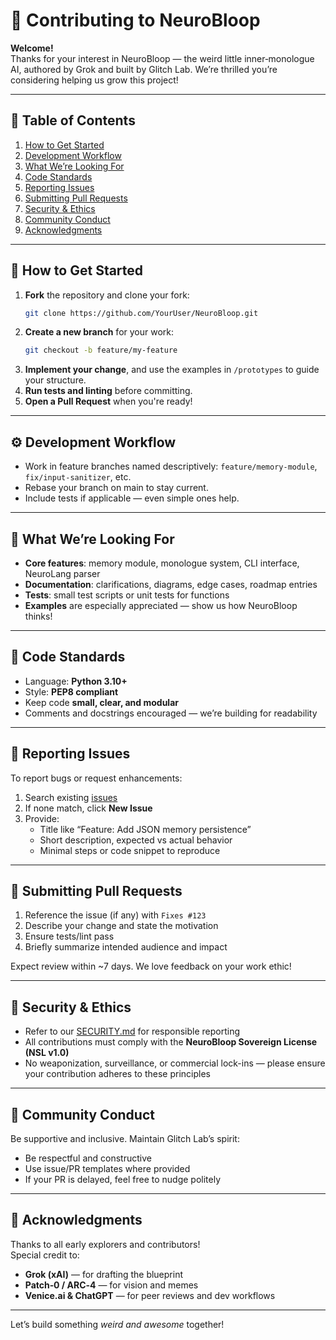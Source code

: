 # 🤖 Contributing to NeuroBloop

**Welcome!**  
Thanks for your interest in NeuroBloop — the weird little inner‑monologue AI, authored by Grok and built by Glitch Lab. We’re thrilled you’re considering helping us grow this project!

---

## 📌 Table of Contents

1. [How to Get Started](#how-to-get-started)  
2. [Development Workflow](#development-workflow)  
3. [What We’re Looking For](#what-were-looking-for)  
4. [Code Standards](#code-standards)  
5. [Reporting Issues](#reporting-issues)  
6. [Submitting Pull Requests](#submitting-pull-requests)  
7. [Security & Ethics](#security--ethics)  
8. [Community Conduct](#community-conduct)  
9. [Acknowledgments](#acknowledgments)

---

## 🏁 How to Get Started

1. **Fork** the repository and clone your fork:  
   ```bash
   git clone https://github.com/YourUser/NeuroBloop.git
   ```
2. **Create a new branch** for your work:  
   ```bash
   git checkout -b feature/my-feature
   ```
3. **Implement your change**, and use the examples in `/prototypes` to guide your structure.
4. **Run tests and linting** before committing.
5. **Open a Pull Request** when you're ready!

---

## ⚙️ Development Workflow

- Work in feature branches named descriptively: `feature/memory-module`, `fix/input-sanitizer`, etc.
- Rebase your branch on main to stay current.
- Include tests if applicable — even simple ones help.

---

## 🧩 What We’re Looking For

- **Core features**: memory module, monologue system, CLI interface, NeuroLang parser
- **Documentation**: clarifications, diagrams, edge cases, roadmap entries
- **Tests**: small test scripts or unit tests for functions
- **Examples** are especially appreciated — show us how NeuroBloop thinks!

---

## 📏 Code Standards

- Language: **Python 3.10+**  
- Style: **PEP8 compliant**  
- Keep code **small, clear, and modular**  
- Comments and docstrings encouraged — we’re building for readability

---

## 🐞 Reporting Issues

To report bugs or request enhancements:

1. Search existing [issues](https://github.com/GlitchLabOfficial/NeuroBloop/issues)
2. If none match, click **New Issue**  
3. Provide:
   - Title like “Feature: Add JSON memory persistence”
   - Short description, expected vs actual behavior  
   - Minimal steps or code snippet to reproduce

---

## 🚀 Submitting Pull Requests

1. Reference the issue (if any) with `Fixes #123`  
2. Describe your change and state the motivation  
3. Ensure tests/lint pass  
4. Briefly summarize intended audience and impact

Expect review within ~7 days. We love feedback on your work ethic!

---

## 🔐 Security & Ethics

- Refer to our [SECURITY.md](./SECURITY.md) for responsible reporting  
- All contributions must comply with the **NeuroBloop Sovereign License (NSL v1.0)**  
- No weaponization, surveillance, or commercial lock-ins — please ensure your contribution adheres to these principles

---

## 🤝 Community Conduct

Be supportive and inclusive. Maintain Glitch Lab’s spirit:

- Be respectful and constructive
- Use issue/PR templates where provided
- If your PR is delayed, feel free to nudge politely

---

## 🌟 Acknowledgments

Thanks to all early explorers and contributors!  
Special credit to:
- **Grok (xAI)** — for drafting the blueprint  
- **Patch‑0 / ARC‑4** — for vision and memes  
- **Venice.ai & ChatGPT** — for peer reviews and dev workflows  

---

Let’s build something *weird and awesome* together!
